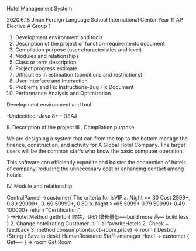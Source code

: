 











Hotel
Management
System





2020.6.18
Jinan Foreign Language School 
International Center
Year 11 AP
Elective A
Group 1

1. Development environment and tools
2. Description of the project or function-requirements document
3. Compilation purpose (user characteristics and level)
5. Modules and relationships
6. Class or term description
8. Project progress estimate
9. Difficulties in estimation (conditions and restrictions)
10. User Interface and Interaction
11. Problems and Fix Instructions-Bug Fix Document
12. Performance Analysis and Optimization



Development environment and tool
     

-Undecided
-Java 8+
-IDEAJ


II. Description of the project
III . Compilation purpose

We are designing a system that can from the top to the bottom manage the finance, construction, and activity for A Global Hotel Company. The target users will be the common staffs who know the basic computer operation.

This software can efficiently expedite and bolster the connection of hotels of company, reducing the unnecessary cost or enhancing contact among hotels. 

IV. Module and relationship

CentralPannel
->customer{
The criteria for isVIP
     a. Night >= 30 
         Cost 2999+, 0.89
                 29999+, 0. 69
                59999+, 0.59
    b. Night >=65 
      5999+  0.79
      59999+ 0.49
      100000+  return “Certification”             
}
->Hotel
Method getInfor{
收益，评价
增长量低—-build more
          高— build less
                  }
2. Change hotel rating 
Customer
-> 1. al<Hotel> favoriteHotels
    2.  Check + feedback
3. method consumption{acct+room.price}
-> room {
Destroy (String )
Save in desk}
HumanResource
Staff->manager
Hotel 
-> customer {
Get—-
}
-> room
Get
Room
